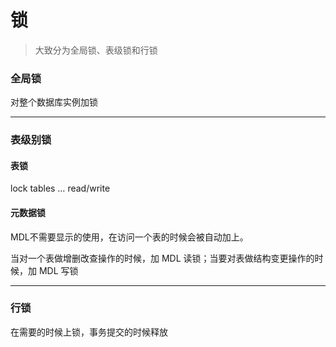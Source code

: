 # 锁

> 大致分为全局锁、表级锁和行锁

### 全局锁

对整个数据库实例加锁

------

### 表级别锁

#### 表锁

lock tables … read/write

#### 元数据锁

MDL不需要显示的使用，在访问一个表的时候会被自动加上。

当对一个表做增删改查操作的时候，加 MDL 读锁；当要对表做结构变更操作的时候，加 MDL 写锁

------

### 行锁

在需要的时候上锁，事务提交的时候释放


